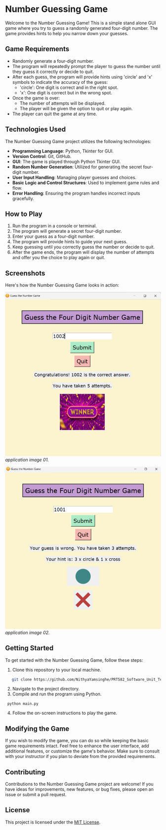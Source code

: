 # Number Guessing Game

Welcome to the Number Guessing Game! This is a simple stand alone GUI game where you try to guess a randomly generated four-digit number. The game provides hints to help you narrow down your guesses.

## Game Requirements

- Randomly generate a four-digit number.
- The program will repeatedly prompt the player to guess the number until they guess it correctly or decide to quit.
- After each guess, the program will provide hints using 'circle' and 'x' symbols to indicate the accuracy of the guess:
  - 'circle': One digit is correct and in the right spot.
  - 'x': One digit is correct but in the wrong spot.
- Once the game is over:
  - The number of attempts will be displayed.
  - The player will be given the option to quit or play again.
- The player can quit the game at any time.

## Technologies Used

The Number Guessing Game project utilizes the following technologies:

- **Programming Language**: Python, Tkinter for GUI.
- **Version Control**: Git, GitHub.
- **GUI**: The game is played through Python Tkinter GUI.
- **Random Number Generation**: Utilized for generating the secret four-digit number.
- **User Input Handling**: Managing player guesses and choices.
- **Basic Logic and Control Structures**: Used to implement game rules and flow.
- **Error Handling**: Ensuring the program handles incorrect inputs gracefully.

## How to Play

1. Run the program in a console or terminal.
2. The program will generate a secret four-digit number.
3. Enter your guess as a four-digit number.
4. The program will provide hints to guide your next guess.
5. Keep guessing until you correctly guess the number or decide to quit.
6. After the game ends, the program will display the number of attempts and offer you the choice to play again or quit.

## Screenshots

Here's how the Number Guessing Game looks in action:

![Game Screenshot 1](https://github.com/NithyaYamsinghe/PRT582_Software_Unit_Testing_Report/blob/master/Images/application1.png)
_application image 01._

![Game Screenshot 2](https://github.com/NithyaYamsinghe/PRT582_Software_Unit_Testing_Report/blob/master/Images/application2.png)
_application image 02._

## Getting Started

To get started with the Number Guessing Game, follow these steps:

1. Clone this repository to your local machine.

```sh
   git clone https://github.com/NithyaYamsinghe/PRT582_Software_Unit_Testing_Report
```

2. Navigate to the project directory.
3. Compile and run the program using Python.

```
 python main.py
```

4. Follow the on-screen instructions to play the game.

## Modifying the Game

If you wish to modify the game, you can do so while keeping the basic game requirements intact. Feel free to enhance the user interface, add additional features, or customize the game's behavior. Make sure to consult with your instructor if you plan to deviate from the provided requirements.

## Contributing

Contributions to the Number Guessing Game project are welcome! If you have ideas for improvements, new features, or bug fixes, please open an issue or submit a pull request.

## License

This project is licensed under the [MIT License](LICENSE).
